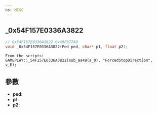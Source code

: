 ```yaml
---
ns: MISC
---
```

## _0x54F157E0336A3822

```c
// 0x54F157E0336A3822 0x49F977A9
void _0x54F157E0336A3822(Ped ped, char* p1, float p2);
```

```
From the scripts:  
GAMEPLAY::_54F157E0336A3822(sub_aa49(a_0), "ForcedStopDirection", v_E);  
```

## 參數
* **ped**: 
* **p1**: 
* **p2**: 

